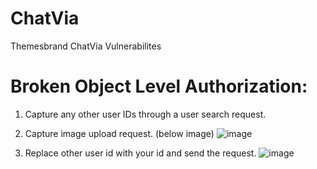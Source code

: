 # ChatVia
Themesbrand ChatVia Vulnerabilites
# Broken Object Level Authorization:
1. Capture any other user IDs through a user search request.
2. Capture image upload request. (below image)
   ![image](https://github.com/php-lover-boy/ChatVia/assets/111951701/a631b20f-0363-43a2-8a45-249f5bb2de12)

4. Replace other user id with your id and send the request.
   ![image](https://github.com/php-lover-boy/ChatVia/assets/111951701/cccc3eb4-753b-4d87-9945-04555604a5d8)




